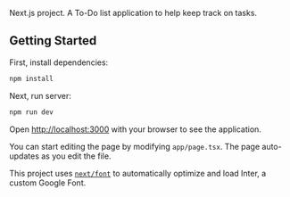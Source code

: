 Next.js project. A To-Do list application to help keep track on tasks.

## Getting Started

First, install dependencies:

```bash
npm install
```

Next, run server:

```bash
npm run dev
```

Open [http://localhost:3000](http://localhost:3000) with your browser to see the application.

You can start editing the page by modifying `app/page.tsx`. The page auto-updates as you edit the file.

This project uses [`next/font`](https://nextjs.org/docs/basic-features/font-optimization) to automatically optimize and load Inter, a custom Google Font.
